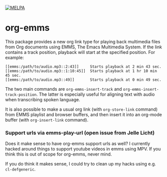 [![MELPA](https://melpa.org/packages/org-emms-badge.svg)](https://melpa.org/#/org-emms)

# org-emms

This package provides a new org link type for playing back multimedia
files from Org documents using EMMS, The Emacs Multimedia System. If
the link contains a track position, playback will start at the
specified position. For example:

```
[[emms:/path/to/audio.mp3::2:43]]     Starts playback at 2 min 43 sec.
[[emms:/path/to/audio.mp3::1:10:45]]  Starts playback at 1 hr 10 min 45 sec.
[[emms:/path/to/audio.mp3::49]]       Starts playback at 0 min 49 sec.
```

The two main commands are `org-emms-insert-track` and
`org-emms-insert-track-position`. The latter is especially useful for
aligning text with audio when transcribing spoken language.

It is also possible to make a usual org link (with `org-store-link`
command) from EMMS playlist and browser buffers, and then insert it
into an org-mode buffer (with `org-insert-link` command).

### Support urls via emms-play-url (open issue from Jelle Licht)

Does it make sense to have org-emms support urls as well? I currently
hacked around things to support youtube videos in emms using MPV. If
you think this is out of scope for org-emms, never mind.

If you do think it makes sense, I could try to clean up my hacks using
e.g. `cl-defgeneric`.
